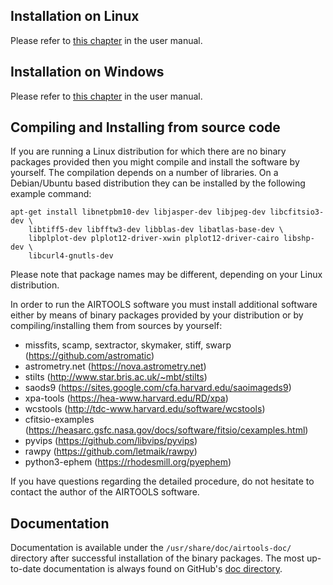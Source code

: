 

## Installation on Linux

Please refer to [this chapter](https://github.com/ewelot/airtools/blob/master/doc/manual-en.md#installation-on-linux)
in the user manual.

## Installation on Windows

Please refer to [this chapter](https://github.com/ewelot/airtools/blob/master/doc/manual-en.md#installation-on-windows-using-a-linuxairtools-appliance)
in the user manual.

## Compiling and Installing from source code

If you are running a Linux distribution for which there are no binary packages
provided then you might compile and install the software by yourself.
The compilation depends on a number of libraries. On a Debian/Ubuntu based
distribution they can be installed by the following example command:

    apt-get install libnetpbm10-dev libjasper-dev libjpeg-dev libcfitsio3-dev \
        libtiff5-dev libfftw3-dev libblas-dev libatlas-base-dev \
        libplplot-dev plplot12-driver-xwin plplot12-driver-cairo libshp-dev \
        libcurl4-gnutls-dev

Please note that package names may be different, depending on your Linux
distribution.

In order to run the AIRTOOLS software you must install additional software
either by means of binary packages provided by your distribution or
by compiling/installing them from sources by yourself:

- missfits, scamp, sextractor, skymaker, stiff, swarp (https://github.com/astromatic)
- astrometry.net (https://nova.astrometry.net)
- stilts (http://www.star.bris.ac.uk/~mbt/stilts)
- saods9 (https://sites.google.com/cfa.harvard.edu/saoimageds9)
- xpa-tools (https://hea-www.harvard.edu/RD/xpa)
- wcstools (http://tdc-www.harvard.edu/software/wcstools)
- cfitsio-examples (https://heasarc.gsfc.nasa.gov/docs/software/fitsio/cexamples.html)
- pyvips (https://github.com/libvips/pyvips)
- rawpy (https://github.com/letmaik/rawpy)
- python3-ephem (https://rhodesmill.org/pyephem)

If you have questions regarding the detailed procedure, do not hesitate to
contact the author of the AIRTOOLS software.


## Documentation

Documentation is available under the `/usr/share/doc/airtools-doc/` directory
after successful installation of the binary packages. The most up-to-date
documentation is always found on GitHub's
[doc directory](doc/).
